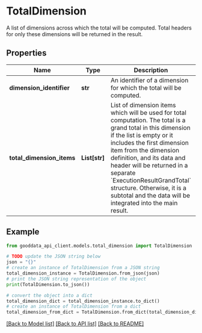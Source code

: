 # TotalDimension

A list of dimensions across which the total will be computed. Total headers for only these dimensions will be returned in the result.

## Properties

Name | Type | Description | Notes
------------ | ------------- | ------------- | -------------
**dimension_identifier** | **str** | An identifier of a dimension for which the total will be computed. | 
**total_dimension_items** | **List[str]** | List of dimension items which will be used for total computation. The total is a grand total in this dimension if the list is empty or it includes the first dimension item from the dimension definition, and its data and header will be returned in a separate &#x60;ExecutionResultGrandTotal&#x60; structure. Otherwise, it is a subtotal and the data will be integrated into the main result. | 

## Example

```python
from gooddata_api_client.models.total_dimension import TotalDimension

# TODO update the JSON string below
json = "{}"
# create an instance of TotalDimension from a JSON string
total_dimension_instance = TotalDimension.from_json(json)
# print the JSON string representation of the object
print(TotalDimension.to_json())

# convert the object into a dict
total_dimension_dict = total_dimension_instance.to_dict()
# create an instance of TotalDimension from a dict
total_dimension_from_dict = TotalDimension.from_dict(total_dimension_dict)
```
[[Back to Model list]](../README.md#documentation-for-models) [[Back to API list]](../README.md#documentation-for-api-endpoints) [[Back to README]](../README.md)


